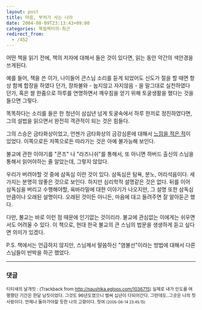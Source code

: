 ```yaml
---
layout: post
title: 마음, 부처가 사는 나라
date: 2004-08-09T23:13:43+09:00
categories: 북컬렉터의-최근
redirect_from:
  - /452
---
```


어떤 책을 읽기 전에, 책의 저자에 대해서 들은 것이 있다면, 읽는 동안 약간의 색안경을 쓰게된다.

예를 들어, 책을 쓴 이가, 나이들어 큰스님 소리를 듣게 되었어도 신도가 절을 할 때면 항상 함께 합장을 하였다 던가, 장좌불와 - 눕지않고 자지않음 - 을 말그대로 실천하였다 던가, 혹은 쌀 한줌으로 하루를 연명하면서 깨우침을 얻기 위해 토굴생활을 했다는 것을 들으면 그렇다.

똑똑하다는 소리를 들은 한 청년이 삼십년 넘게 토굴속에서 하루 한끼로 정진하였다면, 그의 설법을 읽으면서 완전히 객관적이 되는 것은 힘들다.

그의 스승은 금타화상이었고, 언젠가 금타화상의 금강심론에 대해서 <a href="http://jinto.pe.kr/387">느낌을 적은 적</a>이 있었다. 이쪽으로든 저쪽으로든 따라가는 것은 아예 불가능해 보인다.

불교에 관한 이야기를 "콘즈" 나 "라즈니쉬"를 통해서, 또 아니면 하버드 출신의 스님을 통해서 읽어야하는 줄 알았는데, 그렇지 않았다.

우리가 버려야할 것 중에 삼독심 이란 것이 있다. 삼독심은 탐욕, 분노, 어리석음이다. 세가지는 분명히 않좋은 것으로 보인다. 하지만 심리학적 설명같은 것은 없다. 뒤를 이어 삼독심을 버리고 수행해야할, 육바라밀에 대한 이야기가 나오지만, 그 설명 또한 삼독심 만큼이나 오래된 설명이다. 오래된 것이든 아니든, 마음에 대고 들려주면 잘 알아듣곤 했다.

다만, 불교는 바로 이런 점 때문에 인기없는 것이리라. 불교에 관심없는 이에게는 쉬우면서도 어려울 수 있다. 이 책으로, 현대 한국 불교의 큰 스님의 법문을 생생하게 듣고 싶다면 의미가 있겠다.

P.S. 책에서는 언급하지 않지만, 스님께서 말씀하신 "염불선"이라는 방법에 대해서 다른 스님들이 반박을 하곤 했었다.

* * *

### 댓글



<!--- cmt:789 --->
<!--- mail: --->
<!--- parent:0 --->

<small>티티새의 날개짓 : <!-- ping:789 ---> (Trackback from <a href='http://naushika.egloos.com/1036715'>http://naushika.egloos.com/1036715</a>) 실제로 내가 인도를 여행했던 기간은  한달 남짓이었다. 그것도 96년도였으니 벌써 십년이 다되어간다.  그런데도..그곳은 나의 첫사랑이다. 언제나 돌아가야할 듯한 나의 고향이다. 첫여 <small>(2005-06-14 23:45:15)</small></small>

